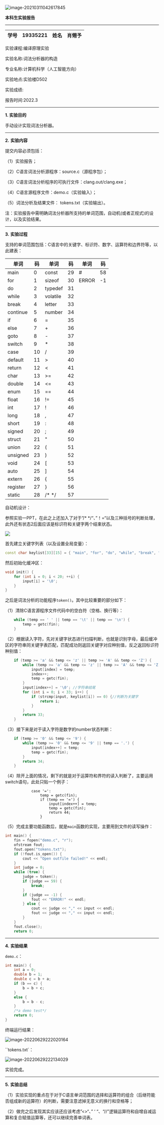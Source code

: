  



 ![image-20210311042617845](C:\Users\Dell\AppData\Roaming\Typora\typora-user-images\image-20210311042617845.png)

 

 

**本科生实验报告**

---

| 学号 | 19335221 | 姓名 | 肖翎予 |
| ---- | -------- | ---- | ------ |

实验课程:编译原理实验

实验名称:词法分析器的构造

专业名称:计算机科学（人工智能方向）

实验地点:实验楼D502

实验成绩:

报告时间:2022.3

---

**1.  实验目的**

手动设计实现词法分析器。

---

**2.**   **实验内容**

提交内容必须包括：

（1）实验报告；

（2）C语言词法分析源程序：source.c（源程序包）；

（3）C语言词法分析程序的可执行文件：clang.out/clang.exe；

（4）C语言源程序文件：demo.c（实验输入）；

（5）词法分析及结果文件： tokens.txt（实验输出）。

注：实验报告中需明确词法分析器所支持的单词范围，自动机(或者正规式)的设计，以及实验结果。

---

**3.**   **实验过程**

支持的单词范围包括：C语言中的关键字、标识符、数字、运算符和边界符等，以此建表：

| 单词     | 码   | 单词     | 码   | 单词  | 码   |
| -------- | ---- | -------- | ---- | ----- | ---- |
| main     | 0    | const    | 29   | #     | 58   |
| for      | 1    | sizeof   | 30   | ERROR | -1   |
| do       | 2    | typedef  | 31   |       |      |
| while    | 3    | volatile | 32   |       |      |
| break    | 4    | letter   | 33   |       |      |
| continue | 5    | number   | 34   |       |      |
| if       | 6    | =        | 35   |       |      |
| else     | 7    | +        | 36   |       |      |
| goto     | 8    | -        | 37   |       |      |
| switch   | 9    | *        | 38   |       |      |
| case     | 10   | /        | 39   |       |      |
| default  | 11   | >        | 40   |       |      |
| return   | 12   | <        | 41   |       |      |
| char     | 13   | >=       | 42   |       |      |
| double   | 14   | <=       | 43   |       |      |
| enum     | 15   | ==       | 44   |       |      |
| float    | 16   | !=       | 45   |       |      |
| int      | 17   | !        | 46   |       |      |
| long     | 18   | ,        | 47   |       |      |
| short    | 19   | :        | 48   |       |      |
| signed   | 20   | ;        | 49   |       |      |
| struct   | 21   | "        | 50   |       |      |
| union    | 22   | (        | 51   |       |      |
| unsigned | 23   | )        | 52   |       |      |
| void     | 24   | [        | 53   |       |      |
| auto     | 25   | ]        | 54   |       |      |
| extern   | 26   | {        | 55   |       |      |
| register | 27   | }        | 56   |       |      |
| static   | 28   | /* */    | 57   |       |      |

自动机设计：

参照实验一PPT，在此之上还加入了对于”/* */“、”！=“以及三种括号的判断处理，此外还有状态2后面应该是标识符和关键字两个结束状态。

![](https://docimg6.docs.qq.com/image/ePcdCd9WJfF0tguZEiYJ7A.png?w=533&h=846)

首先建立关键字列表（以及设置全局变量）：

```c++
const char keylist[33][15] = { "main", "for", "do", "while", "break", "continue", "if", "else", "goto", "switch", "case", "default", "return", "char", "double", "enum", "float", "int", "long", "short", "signed", "struct", "union", "unsigned", "void", "auto", "extern", "register", "static", "const", "sizeof", "typedef", "volatile"};
```

然后初始化缓冲区：

```c++
void init() { 
	for (int i = 0; i < 20; ++i) {
		input[i] = '\0';
	}
}
```

之后是词法分析的功能程序`token()`。其中比较重要的部分如下：

（1）清除C语言源程序文件代码中的空白符（空格、换行等）：

```c++
	while (temp == ' ' || temp == '\t' || temp == '\n') { 
		temp = getc(fin);
	}
```

（2）根据读入字符，先对关键字状态进行扫描判断，也就是识别字母，最后缓冲区的字符串同关键字表匹配，匹配成功则返回关键字对应种别值，反之返回标识符种别值：

```c++
	if (temp >= 'a' && temp <= 'z' || temp >= 'A' && temp <= 'Z') { 
		while (temp >= 'a' && temp <= 'z' || temp >= 'A' && temp <= 'Z') {
			input[index] = temp;
			index++;
			temp = getc(fin);
		}
		input[index++] = '\0'; //字符串结尾
		for (int i = 0; i < 33; i++) {
			if (strcmp(input, keylist[i]) == 0) {//判断为关键字
				return i;
			}
		}
		return 33;
	}
```

（3）接下来是对于读入字符是数字的number状态判断：

```c++
	if (temp >= '0' && temp <= '9') {
		while (temp >= '0' && temp <= '9' || temp == '.') {
			input[index++] = temp;
			temp = getc(fin);
		}
		return 34;
	}
```

（4）除开上面的情况，剩下的就是对于运算符和界符的读入判断了，主要运用switch语句，此处只贴一个例子：

```
			case '=':
				temp = getc(fin);
				if (temp == '=') {
					input[index++] = temp;
					temp = getc(fin);
					return 44;
				}
```

（5）完成主要功能函数后，就是`main`函数的实现，主要用到文件的读写操作：

```c++
int main() {
	fin = fopen("demo.c", "r");
	ofstream fout;
	fout.open("tokens.txt");
	if (!fout.is_open()) {
		cout << "Open outfile failed!" << endl;
	}
	int judge = 0;
	while (true) {
		judge = token();
		if (judge == 59) { 
			break;
		}
		if (judge == -1) { 
			fout << "ERROR!" << endl;
		} else {
			cout << judge << "," << input << endl;
			fout << judge << "," << input << endl;
		}
	}
	fout.close();
	return 0;
```

---

**4.**   **实验结果**

`demo.c`：

```c++
int main() {
	int a = 0;
	double b = 1;
	double c = b + a;
	if (b == c) {
		b = b + c;
	}
	else {
		b = b - c;
	}
	/*a demo test*/
	return 0;
}
```

终端运行结果：

![image-20220629222020164](C:\Users\Dell\AppData\Roaming\Typora\typora-user-images\image-20220629222020164.png)

``tokens.txt`：

![image-20220629222134029](C:\Users\Dell\AppData\Roaming\Typora\typora-user-images\image-20220629222134029.png)

实验完成。

---

**5.**   **实验总结**

（1）实验实现的重点在于对于C语言单词范围的选择和运算符的组合（后继符能否组成新的运算符）的判断，需要注意滤掉无意义的换行和空格等；

（2）做完之后发现其实应该还应该考虑”<>“、” ‘ “、“//”逻辑运算符和自增自减运算和复合赋值运算等，还可以继续完善单词表。
